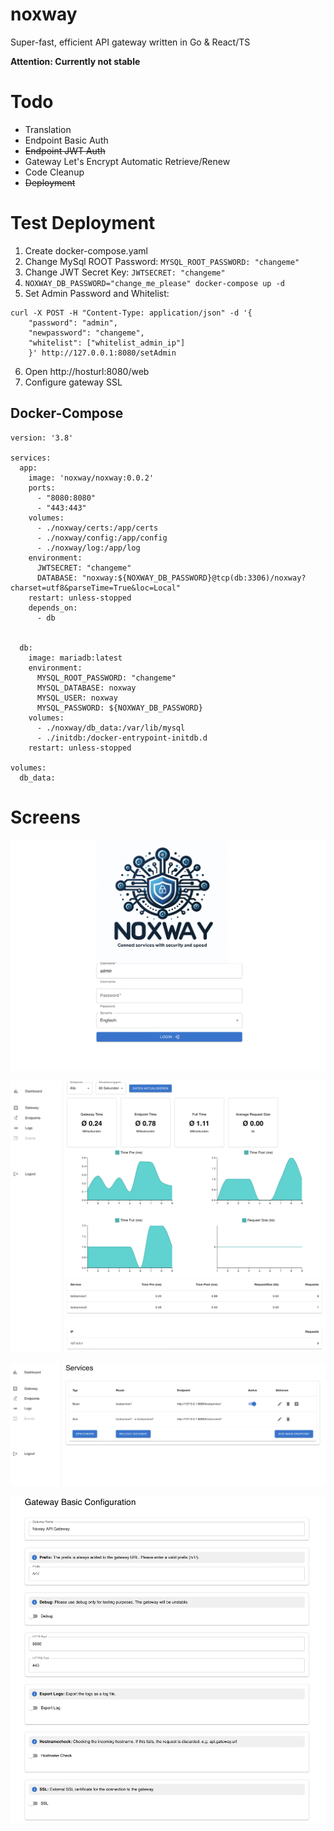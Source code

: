 # noxway
Super-fast, efficient API gateway written in Go & React/TS

**Attention: Currently not stable**

# Todo
* Translation
* Endpoint Basic Auth
* ~~Endpoint JWT Auth~~
* Gateway Let's Encrypt Automatic Retrieve/Renew
* Code Cleanup
* ~~Deployment~~


# Test Deployment

1. Create docker-compose.yaml
2. Change MySql ROOT Password: `MYSQL_ROOT_PASSWORD: "changeme"`
3. Change JWT Secret Key: `JWTSECRET: "changeme"`
4. `NOXWAY_DB_PASSWORD="change_me_please" docker-compose up -d`
5. Set Admin Password and Whitelist:
```
curl -X POST -H "Content-Type: application/json" -d '{
    "password": "admin",
    "newpassword": "changeme",
    "whitelist": ["whitelist_admin_ip"]
    }' http://127.0.0.1:8080/setAdmin
```
6. Open http://hosturl:8080/web
7. Configure gateway SSL







## Docker-Compose
```
version: '3.8'

services:
  app:
    image: 'noxway/noxway:0.0.2'
    ports:
      - "8080:8080"
      - "443:443"
    volumes:
      - ./noxway/certs:/app/certs
      - ./noxway/config:/app/config
      - ./noxway/log:/app/log
    environment:
      JWTSECRET: "changeme"
      DATABASE: "noxway:${NOXWAY_DB_PASSWORD}@tcp(db:3306)/noxway?charset=utf8&parseTime=True&loc=Local"
    restart: unless-stopped
    depends_on:
      - db
   

  db:
    image: mariadb:latest
    environment:
      MYSQL_ROOT_PASSWORD: "changeme"
      MYSQL_DATABASE: noxway
      MYSQL_USER: noxway
      MYSQL_PASSWORD: ${NOXWAY_DB_PASSWORD}
    volumes:
      - ./noxway/db_data:/var/lib/mysql
      - ./initdb:/docker-entrypoint-initdb.d
    restart: unless-stopped

volumes:
  db_data:
  ```

# Screens

![alt text](image.png)

![alt text](image-1.png)

![alt text](image-2.png)

![alt text](image-3.png)

